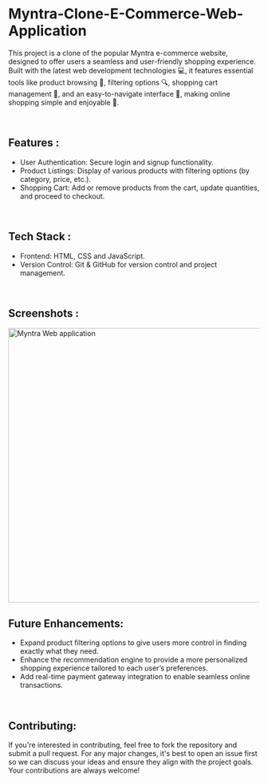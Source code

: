 # Myntra-Clone-E-Commerce-Web-Application
<p>This project is a clone of the popular Myntra e-commerce website, designed to offer users a seamless and user-friendly shopping experience. Built with the latest web development technologies 💻, it features essential tools like product browsing 👗, filtering options 🔍, shopping cart management 🛒, and an easy-to-navigate interface 📱, making online shopping simple and enjoyable 🎉.</p>
<br>

<h2>Features :</h2>
<ul>
 <li>User Authentication: Secure login and signup functionality.</li>
 <li>Product Listings: Display of various products with filtering options (by category, price, etc.).</li>
 <li>Shopping Cart: Add or remove products from the cart, update quantities, and proceed to checkout.</li>
</ul>
 <br>

 <h2>Tech Stack :</h2>
<ul>
  <li>Frontend: HTML, CSS and JavaScript.</li>
  <li>Version Control: Git & GitHub for version control and project management.</li>
</ul>
<br>

<h2>Screenshots :</h2>
<img align="center" alt="Myntra Web application" width="550" src="https://github.com/Speak-2jyoti/Myntra-Clone-E-Commerce-Web-Application/blob/main/OutputImage/Myntra_Output.gif?raw=true">
<br>


<h2>Future Enhancements:</h2>
<ul>
  <li>Expand product filtering options to give users more control in finding exactly what they need.</li>
  <li>Enhance the recommendation engine to provide a more personalized shopping experience tailored to each user’s preferences.</li>
  <li>Add real-time payment gateway integration to enable seamless online transactions.</li>
</ul>
<br>

<h2>Contributing:</h2>
<p>If you're interested in contributing, feel free to fork the repository and submit a pull request. For any major changes, it's best to open an issue first so we can discuss your ideas and ensure they align with the project goals. Your contributions are always welcome!</p>
